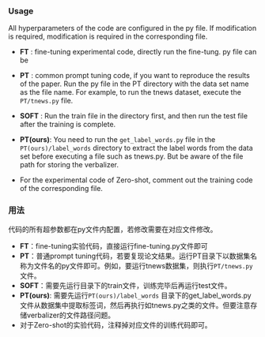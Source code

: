 ### Usage

All hyperparameters of the code are configured in the py file. If modification is required, modification is required in the corresponding file.


- **FT** : fine-tuning experimental code, directly run the fine-tung. py file can be

- **PT** : common prompt tuning code, if you want to reproduce the results of the paper. Run the py file in the PT directory with the data set name as the file name. For example, to run the tnews dataset, execute the `PT/tnews.py` file.

- **SOFT** : Run the train file in the directory first, and then run the test file after the training is complete.

- **PT(ours)**: You need to run the `get_label_words.py` file in the `PT(ours)/label_words` directory to extract the label words from the data set before executing a file such as tnews.py. But be aware of the file path for storing the verbalizer.

- For the experimental code of Zero-shot, comment out the training code of the corresponding file.

### 用法

代码的所有超参数都在py文件内配置，若修改需要在对应文件修改。

- **FT**：fine-tuning实验代码，直接运行fine-tuning.py文件即可
- **PT**：普通prompt tuning代码，若要复现论文结果。运行PT目录下以数据集名称为文件名的py文件即可。例如，要运行tnews数据集，则执行`PT/tnews.py`文件。
- **SOFT**：需要先运行目录下的train文件，训练完毕后再运行test文件。
- **PT(ours)**: 需要先运行`PT(ours)/label_words` 目录下的get_label_words.py文件从数据集中提取标签词，然后再执行如tnews.py之类的文件。但要注意存储verbalizer的文件路径问题。
- 对于Zero-shot的实验代码，注释掉对应文件的训练代码即可。